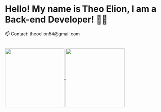 

<h1>Hello! My name is Theo Elion, I am a Back-end Developer! 👨‍💻</h1>
📫 Contact: theoelion54@gmail.com
<br>
<br>
<br>
<a href="https://github.com/TheoElion">
    <img height=190 align="center" src="https://github-readme-stats.vercel.app/api?username=TheoElion&theme=tokyonight"/>
   <img height=190 align="center" src="https://github-readme-stats.vercel.app/api/top-langs?username=theoelion&layout=compact&langs_count=8&card_width=225&theme=tokyonight"/>
 </a>

